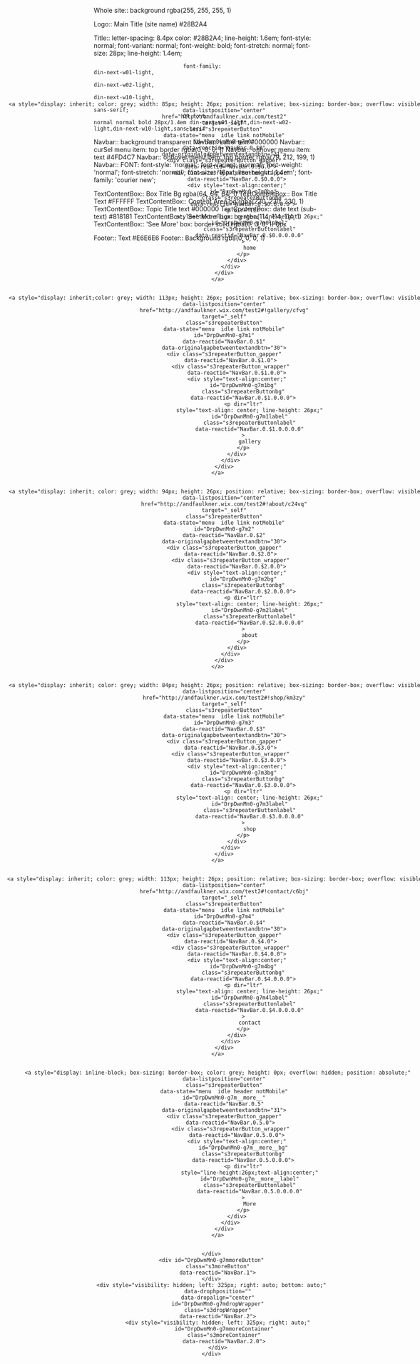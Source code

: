Whole site::			background											rgba(255, 255, 255, 1)

Logo:: 						Main Title (site name)					#28B2A4

Title::						letter-spacing: 								8.4px
									color:													#28B2A4;
									line-height: 										1.6em;
							    font-style: normal;
							    font-variant: normal;
							    font-weight: bold;
							    font-stretch: normal;
							    font-size: 28px;
							    line-height: 1.4em;

							    font-family: 										din-next-w01-light, 
																	    						din-next-w02-light,
																	    						din-next-w10-light,
																	    						sans-serif;
							    OR font:												normal normal bold 28px/1.4em din-next-w01-light,din-next-w02-light,din-next-w10-light,sans-serif


Navbar:: 					background 											transparent
Navbar:: 					Label text 											#000000
Navbar:: 					curSel menu item: top border 		rgba(0, 0, 0, 1)
Navbar:: 					onhover menu item: text 				#4FD4C7
Navbar:: 					onhover menu item: top border 	rgba(79, 212, 199, 1)
Navbar:: FONT:
						font-style: 'normal';
						font-variant: 'normal';
						font-weight: 'normal';
						font-stretch: 'normal';
						font-size: '16px';
						line-height:' 1.4em';
						font-family: 'courier new';

<!--  -->

TextContentBox::	Box Title Bg 										rgba(64, 64, 64, 1)
TextContentBox::	Box Title Text 									#FFFFFF
TextContentBox::  Content Area bg  								rgba(230, 230, 230, 1)
TextContentBox::	Topic Title text								#000000
TextContentBox::	date text (sub-text)						#818181
TextContentBox::	'See More' box: bg							rgba(114, 114, 114, 1)
TextContentBox::	'See More' box: border					solid rgba(0, 0, 0, 1) 0px

Footer:: 					Text 														#E6E6E6
Footer:: 					Background											rgba(0, 0, 0, 1)



<div id="DrpDwnMn0-g7m"
	data-menuborder-y="0"
	data-menubtn-border="0"
	data-ribbon-els="0"
	data-label-pad="0"
	data-ribbon-extra="0"
	style="top: 262px; left: 5px; width: 978px; position: absolute; height: 26px;"
	class="s3"
	data-state="center notMobile"
	data-reactid="NavBar"
	data-dropmode="dropDown">
	<div style="display: inline-block; text-align: center; overflow: visible; height: 26px;"
		id="DrpDwnMn0-g7mitemsContainer"
		class="s3itemsContainer"
		data-reactid="NavBar.0">


		<a style="display: inherit; color: grey; width: 85px; height: 26px; position: relative; box-sizing: border-box; overflow: visible;"
			data-listposition="center"
			href="http://andfaulkner.wix.com/test2"
			target="_self"
			class="s3repeaterButton"
			data-state="menu  idle link notMobile"
			id="DrpDwnMn0-g7m0"
			data-reactid="NavBar.0.$0"
			data-originalgapbetweentextandbtn="31">
			<div class="s3repeaterButton_gapper"
				data-reactid="NavBar.0.$0.0">
				<div class="s3repeaterButton_wrapper"
					data-reactid="NavBar.0.$0.0.0">
					<div style="text-align:center;"
						id="DrpDwnMn0-g7m0bg"
						class="s3repeaterButtonbg"
						data-reactid="NavBar.0.$0.0.0.0">
						<p dir="ltr"
							style="text-align: center; line-height: 26px;"
							id="DrpDwnMn0-g7m0label"
							class="s3repeaterButtonlabel"
							data-reactid="NavBar.0.$0.0.0.0.0"
						>
							home
						</p>
					</div>
				</div>
			</div>
		</a>


		<a style="display: inherit;color: grey; width: 113px; height: 26px; position: relative; box-sizing: border-box; overflow: visible;"
			data-listposition="center"
			href="http://andfaulkner.wix.com/test2#!gallery/cfvg"
			target="_self"
			class="s3repeaterButton"
			data-state="menu  idle link notMobile"
			id="DrpDwnMn0-g7m1"
			data-reactid="NavBar.0.$1"
			data-originalgapbetweentextandbtn="30">
			<div class="s3repeaterButton_gapper"
				data-reactid="NavBar.0.$1.0">
				<div class="s3repeaterButton_wrapper"
					data-reactid="NavBar.0.$1.0.0">
					<div style="text-align:center;"
						id="DrpDwnMn0-g7m1bg"
						class="s3repeaterButtonbg"
						data-reactid="NavBar.0.$1.0.0.0">
						<p dir="ltr"
							style="text-align: center; line-height: 26px;"
							id="DrpDwnMn0-g7m1label"
							class="s3repeaterButtonlabel"
							data-reactid="NavBar.0.$1.0.0.0.0"
						>
							gallery
						</p>
					</div>
				</div>
			</div>
		</a>


		<a style="display: inherit; color: grey; width: 94px; height: 26px; position: relative; box-sizing: border-box; overflow: visible;"
			data-listposition="center"
			href="http://andfaulkner.wix.com/test2#!about/c24vq"
			target="_self"
			class="s3repeaterButton"
			data-state="menu  idle link notMobile"
			id="DrpDwnMn0-g7m2"
			data-reactid="NavBar.0.$2"
			data-originalgapbetweentextandbtn="30">
			<div class="s3repeaterButton_gapper"
				data-reactid="NavBar.0.$2.0">
				<div class="s3repeaterButton_wrapper"
					data-reactid="NavBar.0.$2.0.0">
					<div style="text-align:center;"
						id="DrpDwnMn0-g7m2bg"
						class="s3repeaterButtonbg"
						data-reactid="NavBar.0.$2.0.0.0">
						<p dir="ltr"
							style="text-align: center; line-height: 26px;"
							id="DrpDwnMn0-g7m2label"
							class="s3repeaterButtonlabel"
							data-reactid="NavBar.0.$2.0.0.0.0"
						>
							about
						</p>
					</div>
				</div>
			</div>
		</a>


		<a style="display: inherit; color: grey; width: 84px; height: 26px; position: relative; box-sizing: border-box; overflow: visible;"
			data-listposition="center"
			href="http://andfaulkner.wix.com/test2#!shop/km3zy"
			target="_self"
			class="s3repeaterButton"
			data-state="menu  idle link notMobile"
			id="DrpDwnMn0-g7m3"
			data-reactid="NavBar.0.$3"
			data-originalgapbetweentextandbtn="30">
			<div class="s3repeaterButton_gapper"
				data-reactid="NavBar.0.$3.0">
				<div class="s3repeaterButton_wrapper"
					data-reactid="NavBar.0.$3.0.0">
					<div style="text-align:center;"
						id="DrpDwnMn0-g7m3bg"
						class="s3repeaterButtonbg"
						data-reactid="NavBar.0.$3.0.0.0">
						<p dir="ltr"
							style="text-align: center; line-height: 26px;"
							id="DrpDwnMn0-g7m3label"
							class="s3repeaterButtonlabel"
							data-reactid="NavBar.0.$3.0.0.0.0"
						>
							shop
						</p>
					</div>
				</div>
			</div>
		</a>


		<a style="display: inherit; color: grey; width: 113px; height: 26px; position: relative; box-sizing: border-box; overflow: visible;"
			data-listposition="center"
			href="http://andfaulkner.wix.com/test2#!contact/c6bj"
			target="_self"
			class="s3repeaterButton"
			data-state="menu  idle link notMobile"
			id="DrpDwnMn0-g7m4"
			data-reactid="NavBar.0.$4"
			data-originalgapbetweentextandbtn="30">
			<div class="s3repeaterButton_gapper"
				data-reactid="NavBar.0.$4.0">
				<div class="s3repeaterButton_wrapper"
					data-reactid="NavBar.0.$4.0.0">
					<div style="text-align:center;"
						id="DrpDwnMn0-g7m4bg"
						class="s3repeaterButtonbg"
						data-reactid="NavBar.0.$4.0.0.0">
						<p dir="ltr"
							style="text-align: center; line-height: 26px;"
							id="DrpDwnMn0-g7m4label"
							class="s3repeaterButtonlabel"
							data-reactid="NavBar.0.$4.0.0.0.0"
						>
							contact
						</p>
					</div>
				</div>
			</div>
		</a>


		<a style="display: inline-block; box-sizing: border-box; color: grey; height: 0px; overflow: hidden; position: absolute;"
			data-listposition="center"
			class="s3repeaterButton"
			data-state="menu  idle header notMobile"
			id="DrpDwnMn0-g7m__more__"
			data-reactid="NavBar.0.5"
			data-originalgapbetweentextandbtn="31">
			<div class="s3repeaterButton_gapper"
				data-reactid="NavBar.0.5.0">
				<div class="s3repeaterButton_wrapper"
					data-reactid="NavBar.0.5.0.0">
					<div style="text-align:center;"
						id="DrpDwnMn0-g7m__more__bg"
						class="s3repeaterButtonbg"
						data-reactid="NavBar.0.5.0.0.0">
						<p dir="ltr"
							style="line-height:26px;text-align:center;"
							id="DrpDwnMn0-g7m__more__label"
							class="s3repeaterButtonlabel"
							data-reactid="NavBar.0.5.0.0.0.0"
						>
							More
						</p>
					</div>
				</div>
			</div>
		</a>


	</div>
	<div id="DrpDwnMn0-g7mmoreButton"
		class="s3moreButton"
		data-reactid="NavBar.1">
	</div>
	<div style="visibility: hidden; left: 325px; right: auto; bottom: auto;"
		data-drophposition=""
		data-dropalign="center"
		id="DrpDwnMn0-g7mdropWrapper"
		class="s3dropWrapper"
		data-reactid="NavBar.2">
		<div style="visibility: hidden; left: 325px; right: auto;"
			id="DrpDwnMn0-g7mmoreContainer"
			class="s3moreContainer"
			data-reactid="NavBar.2.0">
		</div>
	</div>
</div>